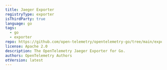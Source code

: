 ```yaml
---
title: Jaeger Exporter
registryType: exporter
isThirdParty: true
language: go
tags:
  - go
  - exporter
repo: https://github.com/open-telemetry/opentelemetry-go/tree/main/exporters/jaeger
license: Apache 2.0
description: The OpenTelemetry Jaeger Exporter for Go.
authors: OpenTelemetry Authors
otVersion: latest
---
```

